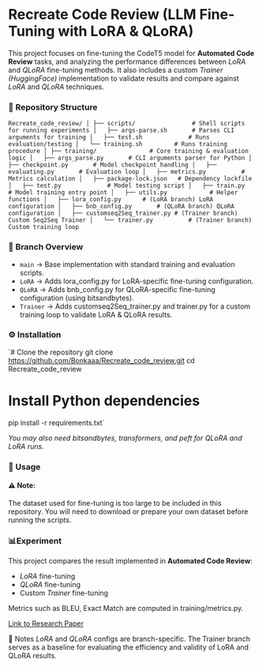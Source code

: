 # **Recreate Code Review (LLM Fine-Tuning with LoRA & QLoRA)**

This project focuses on fine-tuning the CodeT5 model for **Automated Code Review** tasks, and analyzing the performance differences between _LoRA_ and _QLoRA_ fine-tuning methods. 
It also includes a custom _Trainer (HuggingFace)_ implementation to validate results and compare against _LoRA_ and _QLoRA_ techniques.

### 📂 Repository Structure

`Recreate_code_review/
│
├── scripts/                # Shell scripts for running experiments
│   ├── args-parse.sh       # Parses CLI arguments for training
│   ├── test.sh             # Runs evaluation/testing
│   └── training.sh         # Runs training procedure
│
├── training/               # Core training & evaluation logic
│   ├── args_parse.py       # CLI arguments parser for Python
│   ├── checkpoint.py       # Model checkpoint handling
│   ├── evaluating.py       # Evaluation loop
│   ├── metrics.py          # Metrics calculation
│   ├── package-lock.json   # Dependency lockfile
│   ├── test.py             # Model testing script
│   ├── train.py            # Model training entry point
│   ├── utils.py            # Helper functions
│   ├── lora_config.py      # (LoRA branch) LoRA configuration
│   ├── bnb_config.py       # (QLoRA branch) QLoRA configuration
│   ├── customseq2Seq_trainer.py # (Trainer branch) Custom Seq2Seq Trainer
│   └── trainer.py          # (Trainer branch) Custom training loop`

### 🌿 Branch Overview

* `main` → Base implementation with standard training and evaluation scripts.
* `LoRA` → Adds lora_config.py for LoRA-specific fine-tuning configuration.
* `QLoRA` → Adds bnb_config.py for QLoRA-specific fine-tuning configuration (using bitsandbytes).
* `Trainer` → Adds customseq2Seq_trainer.py and trainer.py for a custom training loop to validate LoRA & QLoRA results.

### ⚙️ Installation

`# Clone the repository
git clone https://github.com/Bonkaaa/Recreate_code_review.git
cd Recreate_code_review

# Install Python dependencies
pip install -r requirements.txt`

_You may also need bitsandbytes, transformers, and peft for QLoRA and LoRA runs._

### 🚀 Usage

#### ⚠ Note:
The dataset used for fine-tuning is too large to be included in this repository.
You will need to download or prepare your own dataset before running the scripts.

### 📊Experiment

This project compares the result implemented in **Automated Code Review**:

* _LoRA_ fine-tuning
* _QLoRA_ fine-tuning
* Custom _Trainer_ fine-tuning

Metrics such as BLEU, Exact Match are computed in training/metrics.py.

[Link to Research Paper](https://www.linkedin.com/posts/bonkaaa_lora-and-qlora-in-automated-code-review-activity-7324740857297829888-lnnG?utm_source=social_share_send&utm_medium=member_desktop_web&rcm=ACoAAFDP6O4Bsy0Aj2p-zAGG76OYuJHB587GrWg)

📝 Notes
_LoRA_ and _QLoRA_ configs are branch-specific.
The Trainer branch serves as a baseline for evaluating the efficiency and validity of LoRA and QLoRA results.